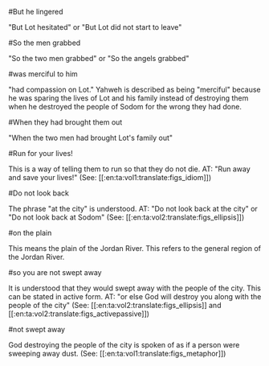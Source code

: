 #But he lingered

"But Lot hesitated" or "But Lot did not start to leave"

#So the men grabbed

"So the two men grabbed" or "So the angels grabbed"

#was merciful to him

"had compassion on Lot." Yahweh is described as being "merciful" because he was sparing the lives of Lot and his family instead of destroying them when he destroyed the people of Sodom for the wrong they had done.

#When they had brought them out

"When the two men had brought Lot's family out"

#Run for your lives!

This is a way of telling them to run so that they do not die. AT: "Run away and save your lives!" (See: [[:en:ta:vol1:translate:figs_idiom]])

#Do not look back

The phrase "at the city" is understood. AT: "Do not look back at the city" or "Do not look back at Sodom" (See: [[:en:ta:vol2:translate:figs_ellipsis]])

#on the plain

This means the plain of the Jordan River. This refers to the general region of the Jordan River.

#so you are not swept away

It is understood that they would swept away with the people of the city. This can be stated in active form. AT: "or else God will destroy you along with the people of the city" (See: [[:en:ta:vol2:translate:figs_ellipsis]] and [[:en:ta:vol2:translate:figs_activepassive]])

#not swept away

God destroying the people of the city is spoken of as if a person were sweeping away dust. (See: [[:en:ta:vol1:translate:figs_metaphor]])
